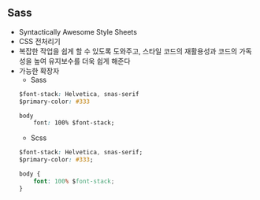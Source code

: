 ## Sass 
* Syntactically Awesome Style Sheets
* CSS 전처리기 
* 복잡한 작업을 쉽게 할 수 있도록 도와주고, 스타일 코드의 재활용성과 코드의 가독성을 높여 유지보수를 더욱 쉽게 해준다 
* 가능한 확장자 
    * Sass
    ```css
    $font-stack: Helvetica, snas-serif
    $primary-color: #333

    body 
        font: 100% $font-stack;

    ```
    * Scss
    ```css
    $font-stack: Helvetica, snas-serif;
    $primary-color: #333;

    body {
        font: 100% $font-stack;
    }
    ```
